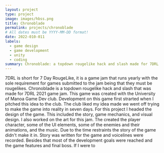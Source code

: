 ```yaml
---
layout: project
type: project
image: images/hbss.png
title: Chronoblade
permalink: projects/chronoblade
# All dates must be YYYY-MM-DD format!
date: 2022-010-011
labels:
  - game design
  - game development
  - unity
  - coding
summary: Chronoblade: a topdown rougelike hack and slash made for 7DRL 2021 game jam
---
```


7DRL is short for 7 Day RougeLike, it is a game jam that runs yearly with the sole requirement for games submitted to the jam being that they
must be rougelikes. Chronoblade is a topdown rougelike hack and slash that was made for 7DRL 2021 game jam. This game was created with the University of 
Manoa Game Dev club. Development on this game first strarted when I pitched this idea to the club. The club liked my idea made we went off trying to make the
game into reality in seven days. For this project I headed the design of the game. This included the story, game mechanics, and visual design. I also worked on
the art for this jam. The created the player character, some of the UI elements, some of the enemies and their animations, and the music. Due to the time 
restraints the story of the game didn't make it in. Story was written for the game and voicelines were recorded. Besides that most of the development goals
were reached and the game features and final boss. If I were to 
